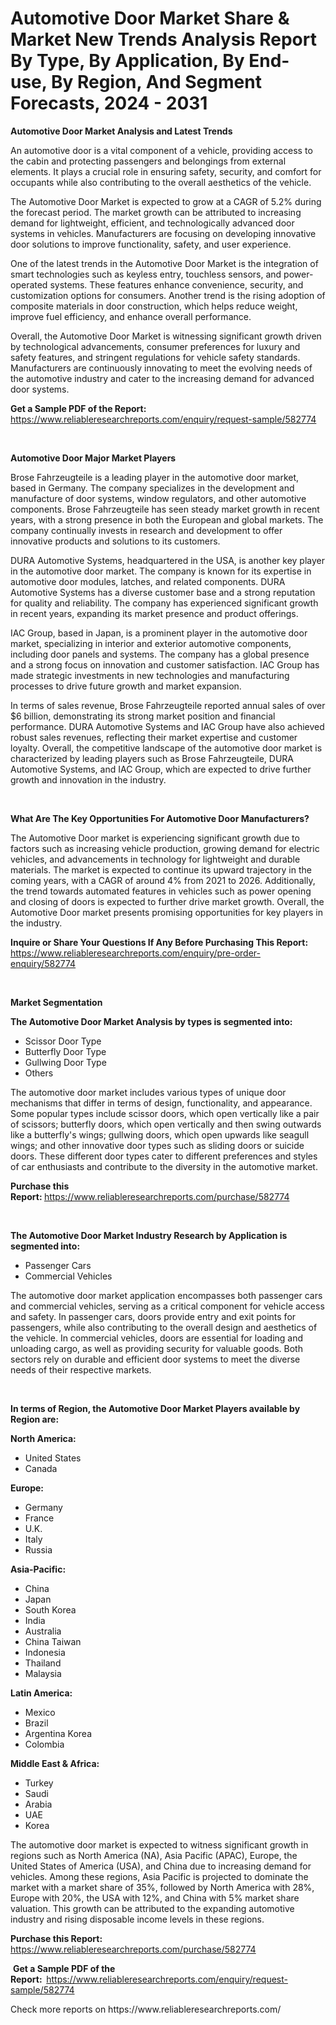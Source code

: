 <p><h1>Automotive Door Market Share & Market New Trends Analysis Report By Type, By Application, By End-use, By Region, And Segment Forecasts, 2024 - 2031</h1></p><p><strong>Automotive Door Market Analysis and Latest Trends</strong></p>
<p><p>An automotive door is a vital component of a vehicle, providing access to the cabin and protecting passengers and belongings from external elements. It plays a crucial role in ensuring safety, security, and comfort for occupants while also contributing to the overall aesthetics of the vehicle.</p><p>The Automotive Door Market is expected to grow at a CAGR of 5.2% during the forecast period. The market growth can be attributed to increasing demand for lightweight, efficient, and technologically advanced door systems in vehicles. Manufacturers are focusing on developing innovative door solutions to improve functionality, safety, and user experience.</p><p>One of the latest trends in the Automotive Door Market is the integration of smart technologies such as keyless entry, touchless sensors, and power-operated systems. These features enhance convenience, security, and customization options for consumers. Another trend is the rising adoption of composite materials in door construction, which helps reduce weight, improve fuel efficiency, and enhance overall performance.</p><p>Overall, the Automotive Door Market is witnessing significant growth driven by technological advancements, consumer preferences for luxury and safety features, and stringent regulations for vehicle safety standards. Manufacturers are continuously innovating to meet the evolving needs of the automotive industry and cater to the increasing demand for advanced door systems.</p></p>
<p><strong>Get a Sample PDF of the Report:&nbsp;</strong> <a href="https://www.reliableresearchreports.com/enquiry/request-sample/582774">https://www.reliableresearchreports.com/enquiry/request-sample/582774</a></p>
<p>&nbsp;</p>
<p><strong>Automotive Door Major Market Players</strong></p>
<p><p>Brose Fahrzeugteile is a leading player in the automotive door market, based in Germany. The company specializes in the development and manufacture of door systems, window regulators, and other automotive components. Brose Fahrzeugteile has seen steady market growth in recent years, with a strong presence in both the European and global markets. The company continually invests in research and development to offer innovative products and solutions to its customers.</p><p>DURA Automotive Systems, headquartered in the USA, is another key player in the automotive door market. The company is known for its expertise in automotive door modules, latches, and related components. DURA Automotive Systems has a diverse customer base and a strong reputation for quality and reliability. The company has experienced significant growth in recent years, expanding its market presence and product offerings.</p><p>IAC Group, based in Japan, is a prominent player in the automotive door market, specializing in interior and exterior automotive components, including door panels and systems. The company has a global presence and a strong focus on innovation and customer satisfaction. IAC Group has made strategic investments in new technologies and manufacturing processes to drive future growth and market expansion.</p><p>In terms of sales revenue, Brose Fahrzeugteile reported annual sales of over $6 billion, demonstrating its strong market position and financial performance. DURA Automotive Systems and IAC Group have also achieved robust sales revenues, reflecting their market expertise and customer loyalty. Overall, the competitive landscape of the automotive door market is characterized by leading players such as Brose Fahrzeugteile, DURA Automotive Systems, and IAC Group, which are expected to drive further growth and innovation in the industry.</p></p>
<p>&nbsp;</p>
<p><strong>What Are The Key Opportunities For Automotive Door Manufacturers?</strong></p>
<p><p>The Automotive Door market is experiencing significant growth due to factors such as increasing vehicle production, growing demand for electric vehicles, and advancements in technology for lightweight and durable materials. The market is expected to continue its upward trajectory in the coming years, with a CAGR of around 4% from 2021 to 2026. Additionally, the trend towards automated features in vehicles such as power opening and closing of doors is expected to further drive market growth. Overall, the Automotive Door market presents promising opportunities for key players in the industry.</p></p>
<p><strong>Inquire or Share Your Questions If Any Before Purchasing This Report:</strong> <a href="https://www.reliableresearchreports.com/enquiry/pre-order-enquiry/582774">https://www.reliableresearchreports.com/enquiry/pre-order-enquiry/582774</a></p>
<p>&nbsp;</p>
<p><strong>Market Segmentation</strong></p>
<p><strong>The Automotive Door Market Analysis by types is segmented into:</strong></p>
<p><ul><li>Scissor Door Type</li><li>Butterfly Door Type</li><li>Gullwing Door Type</li><li>Others</li></ul></p>
<p><p>The automotive door market includes various types of unique door mechanisms that differ in terms of design, functionality, and appearance. Some popular types include scissor doors, which open vertically like a pair of scissors; butterfly doors, which open vertically and then swing outwards like a butterfly's wings; gullwing doors, which open upwards like seagull wings; and other innovative door types such as sliding doors or suicide doors. These different door types cater to different preferences and styles of car enthusiasts and contribute to the diversity in the automotive market.</p></p>
<p><strong>Purchase this Report:&nbsp;</strong><a href="https://www.reliableresearchreports.com/purchase/582774">https://www.reliableresearchreports.com/purchase/582774</a></p>
<p>&nbsp;</p>
<p><strong>The Automotive Door Market Industry Research by Application is segmented into:</strong></p>
<p><ul><li>Passenger Cars</li><li>Commercial Vehicles</li></ul></p>
<p><p>The automotive door market application encompasses both passenger cars and commercial vehicles, serving as a critical component for vehicle access and safety. In passenger cars, doors provide entry and exit points for passengers, while also contributing to the overall design and aesthetics of the vehicle. In commercial vehicles, doors are essential for loading and unloading cargo, as well as providing security for valuable goods. Both sectors rely on durable and efficient door systems to meet the diverse needs of their respective markets.</p></p>
<p>&nbsp;</p>
<p><strong>In terms of Region, the Automotive Door Market Players available by Region are:</strong></p>
<p>
    <p> <strong> North America: </strong>
        <ul>
            <li>United States</li>
            <li>Canada</li>
        </ul>
        </p> 
    <p> <strong> Europe: </strong>
        <ul>
            <li>Germany</li>
            <li>France</li>
            <li>U.K.</li>
            <li>Italy</li>
            <li>Russia</li>
        </ul>
        </p> 
    <p> <strong> Asia-Pacific: </strong>
        <ul>
            <li>China</li>
            <li>Japan</li>
            <li>South Korea</li>
            <li>India</li>
            <li>Australia</li>
            <li>China Taiwan</li>
            <li>Indonesia</li>
            <li>Thailand</li>
            <li>Malaysia</li>
        </ul>
        </p> 
    <p> <strong> Latin America: </strong>
        <ul>
            <li>Mexico</li>
            <li>Brazil</li>
            <li>Argentina Korea</li>
            <li>Colombia</li>
        </ul>
        </p> 
    <p> <strong> Middle East & Africa: </strong>
        <ul>
            <li>Turkey</li>
            <li>Saudi</li>
            <li>Arabia</li>
            <li>UAE</li>
            <li>Korea</li>
        </ul>
    </p>
    </p>
<p><p>The automotive door market is expected to witness significant growth in regions such as North America (NA), Asia Pacific (APAC), Europe, the United States of America (USA), and China due to increasing demand for vehicles. Among these regions, Asia Pacific is projected to dominate the market with a market share of 35%, followed by North America with 28%, Europe with 20%, the USA with 12%, and China with 5% market share valuation. This growth can be attributed to the expanding automotive industry and rising disposable income levels in these regions.</p></p>
<p><strong>Purchase this Report: </strong><a href="https://www.reliableresearchreports.com/purchase/582774">https://www.reliableresearchreports.com/purchase/582774</a></p>
<p>&nbsp;<strong>Get a Sample PDF of the Report:&nbsp;&nbsp;</strong><a href="https://www.reliableresearchreports.com/enquiry/request-sample/582774">https://www.reliableresearchreports.com/enquiry/request-sample/582774</a></p>
<p><strong></strong></p>
<p>Check more reports on https://www.reliableresearchreports.com/</p>